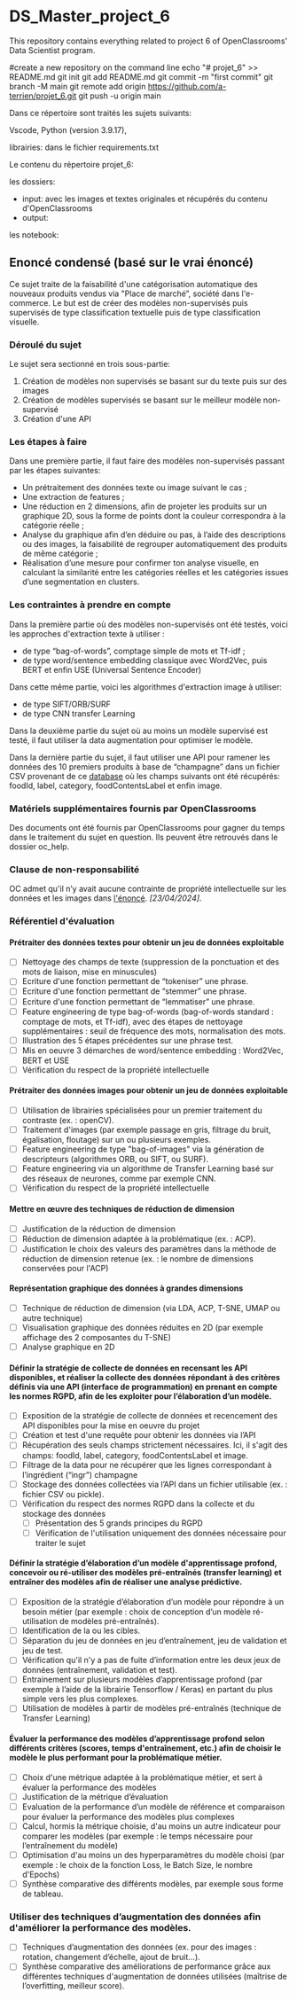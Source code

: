 # DS_Master_project_6
This repository contains everything related to project 6 of OpenClassrooms' Data Scientist program.

#create a new repository on the command line
echo "# projet_6" >> README.md
git init
git add README.md
git commit -m "first commit"
git branch -M main
git remote add origin https://github.com/a-terrien/projet_6.git
git push -u origin main


Dans ce répertoire sont traités les sujets suivants:

Vscode, Python (version 3.9.17), 


librairies: dans le fichier requirements.txt

Le contenu du répertoire projet_6:

les dossiers: 
- input: avec les images et textes originales et récupérés du contenu d'OpenClassrooms
- output:

les notebook:

## Enoncé condensé (basé sur le vrai énoncé)
Ce sujet traite de la faisabilité d'une catégorisation automatique des nouveaux produits vendus via "Place de marché”, société dans l'e-commerce.
Le but est de créer des modèles non-supervisés puis supervisés de type classification textuelle puis de type classification visuelle. 

### Déroulé du sujet
Le sujet sera sectionné en trois sous-partie:
1. Création de modèles non supervisés se basant sur du texte puis sur des images
2. Création de modèles supervisés se basant sur le meilleur modèle non-supervisé
3. Création d'une API 

### Les étapes à faire
Dans une première partie, il faut faire des modèles non-supervisés passant par les étapes suivantes: 
- Un prétraitement des données texte ou image suivant le cas ;
- Une extraction de features ;
- Une réduction en 2 dimensions, afin de projeter les produits sur un graphique 2D, sous la forme de points dont la couleur correspondra à la catégorie réelle ;
- Analyse du graphique afin d’en déduire ou pas, à l’aide des descriptions ou des images, la faisabilité de regrouper automatiquement des produits de même catégorie ;
- Réalisation d’une mesure pour confirmer ton analyse visuelle, en calculant la similarité entre les catégories réelles et les catégories issues d’une segmentation en clusters.

### Les contraintes à prendre en compte
Dans la première partie où des modèles non-supervisés ont été testés, voici les approches d'extraction texte à utiliser : 
- de type “bag-of-words”, comptage simple de mots et Tf-idf ;
- de type word/sentence embedding classique avec Word2Vec, puis BERT et enfin USE (Universal Sentence Encoder) 

Dans cette même partie, voici les algorithmes d'extraction image à utiliser:
- de type SIFT/ORB/SURF
- de type CNN transfer Learning

Dans la deuxième partie du sujet où au moins un modèle supervisé est testé, il faut utiliser la data augmentation pour optimiser le modèle. 

Dans la dernière partie du sujet, il faut utiliser une API pour ramener les données des 10 premiers produits à base de “champagne” dans un fichier CSV provenant de ce [database](https://rapidapi.com/edamam/api/edamam-food-and-grocery-database) où les champs suivants ont été récupérés: foodId, label, category, foodContentsLabel et enfin image.

### Matériels supplémentaires fournis par OpenClassrooms
Des documents ont été fournis par OpenClassrooms pour gagner du temps dans le traitement du sujet en question. Ils peuvent être retrouvés dans le dossier oc_help. 

### Clause de non-responsabilité
OC admet qu'il n’y avait aucune contrainte de propriété intellectuelle sur les données et les images dans [l'énoncé](https://openclassrooms.com/fr/paths/164/projects/631/assignment).
*[23/04/2024]*. 


### Référentiel d'évaluation

#### Prétraiter des données textes pour obtenir un jeu de données exploitable
- [ ] Nettoyage des champs de texte (suppression de la ponctuation et des mots de liaison, mise en minuscules)
- [ ] Ecriture d'une fonction permettant de “tokeniser” une phrase.
- [ ] Ecriture d'une fonction permettant de “stemmer” une phrase.
- [ ] Ecriture d'une fonction permettant de “lemmatiser” une phrase.
- [ ] Feature engineering de type bag-of-words (bag-of-words standard : comptage de mots, et Tf-idf), avec des étapes de nettoyage supplémentaires : seuil de fréquence des mots, normalisation des mots.
- [ ] Illustration des 5 étapes précédentes sur une phrase test.
- [ ] Mis en oeuvre 3 démarches de word/sentence embedding : Word2Vec, BERT et USE
- [ ] Vérification du respect de la propriété intellectuelle 

#### Prétraiter des données images pour obtenir un jeu de données exploitable
- [ ] Utilisation de librairies spécialisées pour un premier traitement du contraste (ex. : openCV). 
- [ ] Traitement d'images (par exemple passage en gris, filtrage du bruit, égalisation, floutage) sur un ou plusieurs exemples. 
- [ ] Feature engineering de type "bag-of-images" via la génération de descripteurs (algorithmes ORB, ou SIFT, ou SURF). 
- [ ] Feature engineering via un algorithme de Transfer Learning basé sur des réseaux de neurones, comme par exemple CNN. 
- [ ] Vérification du respect de la propriété intellectuelle 

#### Mettre en œuvre des techniques de réduction de dimension
- [ ] Justification de la réduction de dimension
- [ ] Réduction de dimension adaptée à la problématique (ex. : ACP).
- [ ] Justification le choix des valeurs des paramètres dans la méthode de réduction de dimension retenue (ex. : le nombre de dimensions conservées pour l'ACP)

#### Représentation graphique des données à grandes dimensions
- [ ] Technique de réduction de dimension (via LDA, ACP, T-SNE, UMAP ou autre technique)
- [ ] Visualisation graphique des données réduites en 2D (par exemple affichage des 2 composantes du T-SNE)
- [ ] Analyse graphique en 2D

#### Définir la stratégie de collecte de données en recensant les API disponibles, et réaliser la collecte des données répondant à des critères définis via une API (interface de programmation) en prenant en compte les normes RGPD, afin de les exploiter pour l’élaboration d’un modèle.
- [ ] Exposition de la stratégie de collecte de données et recencement des API disponibles pour la mise en oeuvre du projet
- [ ] Création et test d'une requête pour obtenir les données via l’API
- [ ] Récupération des seuls champs strictement nécessaires. Ici, il s'agit des champs: foodId, label, category, foodContentsLabel et image. 
- [ ] Filtrage de la data pour ne récupérer que les lignes correspondant à l’ingrédient (“ingr”) champagne
- [ ] Stockage des données collectées via l’API dans un fichier utilisable (ex. : fichier CSV ou pickle).
- [ ] Vérification du respect des normes RGPD dans la collecte et du stockage des données
  - [ ] Présentation des 5 grands principes du RGPD 
  - [ ] Vérification de l'utilisation uniquement des données nécessaire pour traiter le sujet

#### Définir la stratégie d’élaboration d’un modèle d'apprentissage profond, concevoir ou ré-utiliser des modèles pré-entraînés (transfer learning) et entraîner des modèles afin de réaliser une analyse prédictive.
- [ ] Exposition de la stratégie d’élaboration d’un modèle pour répondre à un besoin métier (par exemple : choix de conception d’un modèle ré-utilisation de modèles pré-entraînés).
- [ ] Identification de la ou les cibles. 
- [ ] Séparation du jeu de données en jeu d’entraînement, jeu de validation et jeu de test. 
- [ ] Vérification qu'il n'y a pas de fuite d’information entre les deux jeux de données (entraînement, validation et test). 
- [ ] Entrainement sur plusieurs modèles d’apprentissage profond (par exemple à l’aide de la librairie Tensorflow / Keras) en partant du plus simple vers les plus complexes. 
- [ ] Utilisation de modèles à partir de modèles pré-entraînés (technique de Transfer Learning)

#### Évaluer la performance des modèles d’apprentissage profond selon différents critères (scores, temps d'entraînement, etc.) afin de choisir le modèle le plus performant pour la problématique métier.
- [ ] Choix d'une métrique adaptée à la problématique métier, et sert à évaluer la performance des modèles 
- [ ] Justification de la métrique d’évaluation 
- [ ] Evaluation de la performance d’un modèle de référence et comparaison pour évaluer la performance des modèles plus complexes 
- [ ] Calcul, hormis la métrique choisie, d'au moins un autre indicateur pour comparer les modèles (par exemple : le temps nécessaire pour l’entraînement du modèle) 
- [ ] Optimisation d'au moins un des hyperparamètres du modèle choisi (par exemple : le choix de la fonction Loss, le Batch Size, le nombre d'Epochs) 
- [ ] Synthèse comparative des différents modèles, par exemple sous forme de tableau. 

### Utiliser des techniques d’augmentation des données afin d'améliorer la performance des modèles.
- [ ] Techniques d’augmentation des données (ex. pour des images : rotation, changement d’échelle, ajout de bruit…). 
- [ ] Synthèse comparative des améliorations de performance grâce aux différentes techniques d'augmentation de données utilisées (maîtrise de l’overfitting, meilleur score).